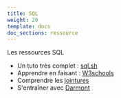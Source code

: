 ```yaml
---
title: SQL
weight: 20
template: docs
doc_sections: ressource
---
```


Les ressources SQL

* Un tuto très complet : [sql.sh](https://sql.sh/)
* Apprendre en faisant : [W3schools](https://www.w3schools.com/sql/default.asp)
* Comprendre les [jointures](https://www.sitepoint.com/understanding-sql-joins-mysql-database/)
* S'entraîner avec [Darmont](http://eric.univ-lyon2.fr/~jdarmont/tutoriel-sql/)
